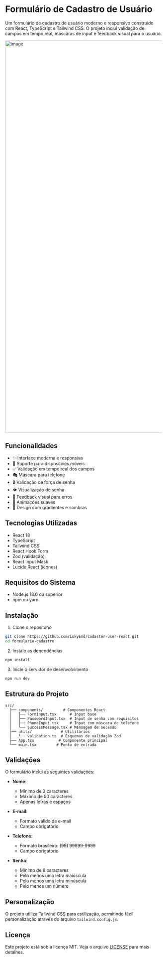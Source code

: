 # Formulário de Cadastro de Usuário

Um formulário de cadastro de usuário moderno e responsivo construído com React, TypeScript e Tailwind CSS. O projeto inclui validação de campos em tempo real, máscaras de input e feedback visual para o usuário.

<img width="1260" alt="image" src="https://github.com/user-attachments/assets/003994a9-eb45-4a5b-9760-cf739ed74389" />


## Funcionalidades

- ✨ Interface moderna e responsiva
- 📱 Suporte para dispositivos móveis
- ✅ Validação em tempo real dos campos
- 🎭 Máscara para telefone
- 🔒 Validação de força de senha
- 👁️ Visualização de senha
- 🎯 Feedback visual para erros
- 💫 Animações suaves
- 🌈 Design com gradientes e sombras

## Tecnologias Utilizadas

- React 18
- TypeScript
- Tailwind CSS
- React Hook Form
- Zod (validação)
- React Input Mask
- Lucide React (ícones)

## Requisitos do Sistema

- Node.js 18.0 ou superior
- npm ou yarn

## Instalação

1. Clone o repositório
```bash
git clone https://github.com/LukyEnd/cadaster-user-react.git
cd formulario-cadastro
```

2. Instale as dependências
```bash
npm install
```

3. Inicie o servidor de desenvolvimento
```bash
npm run dev
```

## Estrutura do Projeto

```
src/
  ├── components/         # Componentes React
  │   ├── FormInput.tsx      # Input base
  │   ├── PasswordInput.tsx  # Input de senha com requisitos
  │   ├── PhoneInput.tsx     # Input com máscara de telefone
  │   └── SuccessMessage.tsx # Mensagem de sucesso
  ├── utils/             # Utilitários
  │   └── validation.ts  # Esquemas de validação Zod
  ├── App.tsx           # Componente principal
  └── main.tsx         # Ponto de entrada
```

## Validações

O formulário inclui as seguintes validações:

- **Nome**: 
  - Mínimo de 3 caracteres
  - Máximo de 50 caracteres
  - Apenas letras e espaços

- **E-mail**: 
  - Formato válido de e-mail
  - Campo obrigatório

- **Telefone**: 
  - Formato brasileiro: (99) 99999-9999
  - Campo obrigatório

- **Senha**: 
  - Mínimo de 8 caracteres
  - Pelo menos uma letra maiúscula
  - Pelo menos uma letra minúscula
  - Pelo menos um número

## Personalização

O projeto utiliza Tailwind CSS para estilização, permitindo fácil personalização através do arquivo `tailwind.config.js`.

## Licença

Este projeto está sob a licença MIT. Veja o arquivo [LICENSE](LICENSE) para mais detalhes.
